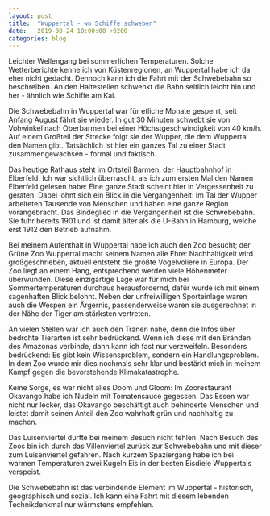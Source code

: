 ```yaml
---
layout: post
title:  "Wuppertal - wo Schiffe schweben"
date:   2019-08-24 10:00:00 +0200
categories: blog
---
```


Leichter Wellengang bei sommerlichen Temperaturen. Solche Wetterberichte kenne ich von Küstenregionen, 
an Wuppertal habe ich da eher nicht gedacht. Dennoch kann ich die Fahrt mit der Schwebebahn
so beschreiben. An den Haltestellen schwenkt die Bahn seitlich leicht hin und her - ähnlich
wie Schiffe am Kai.

Die Schwebebahn in Wuppertal war für etliche Monate gesperrt, seit Anfang August fährt sie wieder.
In gut 30 Minuten schwebt sie von Vohwinkel nach Oberbarmen bei einer Höchstgeschwindigkeit
von 40 km/h. Auf einem Großteil der Strecke folgt sie der Wupper, die dem Wuppertal
den Namen gibt. Tatsächlich ist hier ein ganzes Tal zu einer Stadt zusammengewachsen - formal und faktisch.

Das heutige Rathaus steht im Ortsteil Barmen, der Hauptbahnhof in Elberfeld. Ich war sichtlich überrascht,
als ich zum ersten Mal den Namen Elberfeld gelesen habe: Eine ganze Stadt scheint hier in Vergessenheit
zu geraten. Dabei lohnt sich ein Blick in die Vergangenheit: Im Tal der Wupper arbeiteten Tausende von Menschen
und haben eine ganze Region vorangebracht. Das Bindeglied in die Vergangenheit ist die Schwebebahn. Sie fuhr
bereits 1901 und ist damit älter als die U-Bahn in Hamburg, welche erst 1912 den Betrieb aufnahm.

Bei meinem Aufenthalt in Wuppertal habe ich auch den Zoo besucht; der Grüne Zoo Wuppertal macht seinem Namen
alle Ehre: Nachhaltigkeit wird großgeschrieben, aktuell entsteht die größte Vogelvoliere in Europa.
Der Zoo liegt an einem Hang, entsprechend werden viele Höhenmeter überwunden. Diese einzigartige Lage war
für mich bei Sommertemperaturen durchaus herausfordernd, dafür wurde ich mit einem sagenhaften Blick
belohnt. Neben der unfreiwilligen Sporteinlage waren auch die Wespen ein Ärgernis, passenderweise waren sie
ausgerechnet in der Nähe der Tiger am stärksten vertreten.

An vielen Stellen war ich auch den Tränen nahe, denn die Infos über bedrohte Tierarten ist sehr bedrückend.
Wenn ich diese mit den Bränden des Amazonas verbinde, dann kann ich fast nur verzweifeln. Besonders
bedrückend: Es gibt kein Wissensproblem, sondern ein Handlungsproblem. In dem Zoo wurde mir dies nochmals
sehr klar und bestärkt mich in meinem Kampf gegen die bevorstehende Klimakatastrophe.

Keine Sorge, es war nicht alles Doom und Gloom: Im Zoorestaurant Okavango 
habe ich Nudeln mit Tomatensauce gegessen. Das Essen war nicht nur lecker, 
das Okavango beschäftigt auch behinderte Menschen und leistet damit seinen 
Anteil den Zoo wahrhaft grün und nachhaltig zu machen.

Das Luisenviertel durfte bei meinem Besuch nicht fehlen. Nach Besuch des Zoos
bin ich durch das Villenviertel zurück zur Schwebebahn und mit dieser zum
Luisenviertel gefahren. Nach kurzem Spaziergang habe ich bei warmen Temperaturen
zwei Kugeln Eis in der besten Eisdiele Wuppertals verspeist.

Die Schwebebahn ist das verbindende Element im Wuppertal - historisch, geographisch
und sozial. Ich kann eine Fahrt mit diesem lebenden Technikdenkmal nur wärmstens
empfehlen. 
